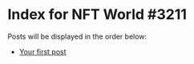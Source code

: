 # Index for NFT World #3211
Posts will be displayed in the order below:

- [Your first post](./001-first.md)

